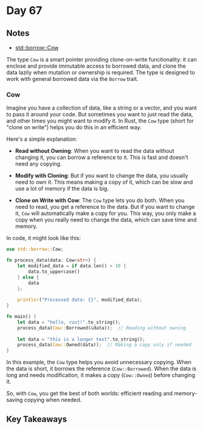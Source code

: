 # Day 67

## Notes

- [std::borrow::Cow](https://doc.rust-lang.org/std/borrow/enum.Cow.html)

The type `Cow` is a smart pointer providing clone-on-write functionality: it can enclose and provide immutable access to borrowed data, and clone the data lazily when mutation or ownership is required. The type is designed to work with general borrowed data via the `Borrow` trait.

### Cow

Imagine you have a collection of data, like a string or a vector, and you want to pass it around your code. But sometimes you want to just read the data, and other times you might want to modify it. In Rust, the `Cow` type (short for "clone on write") helps you do this in an efficient way.

Here's a simple explanation:

- **Read without Owning**: When you want to read the data without changing it, you can borrow a reference to it. This is fast and doesn't need any copying.

- **Modify with Cloning**: But if you want to change the data, you usually need to own it. This means making a copy of it, which can be slow and use a lot of memory if the data is big.

- **Clone on Write with Cow**: The `Cow` type lets you do both. When you need to read, you get a reference to the data. But if you want to change it, `Cow` will automatically make a copy for you. This way, you only make a copy when you really need to change the data, which can save time and memory.

In code, it might look like this:

```rust
use std::borrow::Cow;

fn process_data(data: Cow<str>) {
    let modified_data = if data.len() > 10 {
        data.to_uppercase()
    } else {
        data
    };
    
    println!("Processed data: {}", modified_data);
}

fn main() {
    let data = "hello, rust!".to_string();
    process_data(Cow::Borrowed(&data));  // Reading without owning
    
    let data = "this is a longer text".to_string();
    process_data(Cow::Owned(data));  // Making a copy only if needed
}
```

In this example, the `Cow` type helps you avoid unnecessary copying. When the data is short, it borrows the reference (`Cow::Borrowed`). When the data is long and needs modification, it makes a copy (`Cow::Owned`) before changing it.

So, with `Cow`, you get the best of both worlds: efficient reading and memory-saving copying when needed.

## Key Takeaways
